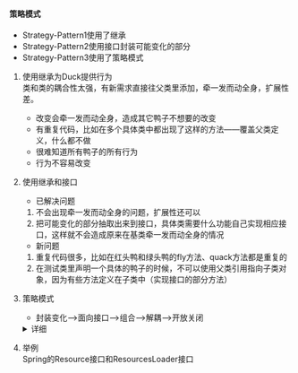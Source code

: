 #### 策略模式
- Strategy-Pattern1使用了继承
- Strategy-Pattern2使用接口封装可能变化的部分
- Strategy-Pattern3使用了策略模式
1. 使用继承为Duck提供行为   
类和类的耦合性太强，有新需求直接往父类里添加，牵一发而动全身，扩展性差。
   - 改变会牵一发而动全身，造成其它鸭子不想要的改变
   - 有重复代码，比如在多个具体类中都出现了这样的方法——覆盖父类定义，什么都不做
   - 很难知道所有鸭子的所有行为
   - 行为不容易改变
2. 使用继承和接口   
   - 已解决问题   
    1. 不会出现牵一发而动全身的问题，扩展性还可以   
    2. 把可能变化的部分抽取出来到接口，具体类需要什么功能自己实现相应接口，这样就不会造成原来在基类牵一发而动全身的情况
   - 新问题   
    1. 重复代码很多，比如在红头鸭和绿头鸭的fly方法、quack方法都是重复的
    2. 在测试类里声明一个具体的鸭子的时候，不可以使用父类引用指向子类对象，因为有些方法定义在子类中（实现接口的部分方法）

3. 策略模式
   - 封装变化-->面向接口-->组合-->解耦-->开放关闭
   
   <details>
   <summary>详细</summary>
   
   把可能发生变化的部分封装成算法族-->算法族面向接口编程-->组合-->解耦-->开放关闭
   </details>
   
4. 举例   
Spring的Resource接口和ResourcesLoader接口   




